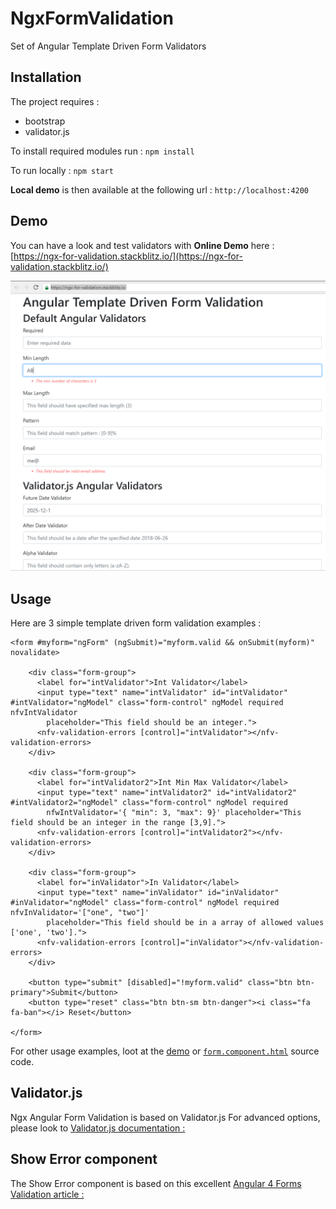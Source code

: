# NgxFormValidation

Set of Angular Template Driven Form Validators 

## Installation

The project requires :
* bootstrap  
* validator.js 
  
To install required modules run : `npm install` 

To run locally : `npm start`

**Local demo** is then available at the following url : `http://localhost:4200`

## Demo

You can have a look and test validators with **Online Demo** here :
[https://ngx-for-validation.stackblitz.io/](https://ngx-for-validation.stackblitz.io/)

![Demo](/angular.PNG)

## Usage 
Here are 3 simple template driven form validation examples :

```
<form #myform="ngForm" (ngSubmit)="myform.valid && onSubmit(myform)" novalidate>

    <div class="form-group">
      <label for="intValidator">Int Validator</label>
      <input type="text" name="intValidator" id="intValidator" #intValidator="ngModel" class="form-control" ngModel required nfvIntValidator
        placeholder="This field should be an integer.">
      <nfv-validation-errors [control]="intValidator"></nfv-validation-errors>
    </div>

    <div class="form-group">
      <label for="intValidator2">Int Min Max Validator</label>
      <input type="text" name="intValidator2" id="intValidator2" #intValidator2="ngModel" class="form-control" ngModel required
        nfwIntValidator='{ "min": 3, "max": 9}' placeholder="This field should be an integer in the range [3,9].">
      <nfv-validation-errors [control]="intValidator2"></nfv-validation-errors>
    </div>

    <div class="form-group">
      <label for="inValidator">In Validator</label>
      <input type="text" name="inValidator" id="inValidator" #inValidator="ngModel" class="form-control" ngModel required nfvInValidator='["one", "two"]'
        placeholder="This field should be in a array of allowed values ['one', 'two'].">
      <nfv-validation-errors [control]="inValidator"></nfv-validation-errors>
    </div>

    <button type="submit" [disabled]="!myform.valid" class="btn btn-primary">Submit</button>
    <button type="reset" class="btn btn-sm btn-danger"><i class="fa fa-ban"></i> Reset</button>

</form>
```
For other usage examples, loot at the [demo](https://ngx-for-validation.stackblitz.io/) or [`form.component.html`](https://github.com/Philippe-Collignon/ngx-form-validation/blob/master/src/app/form/form.component.html) source code.

## Validator.js

Ngx Angular Form Validation is based on Validator.js
For advanced options, please look to [Validator.js documentation :](https://github.com/chriso/validator.js)

## Show Error component

The Show Error component is based on this excellent [Angular 4 Forms Validation article : ](https://www.toptal.com/angular-js/angular-4-forms-validation)
